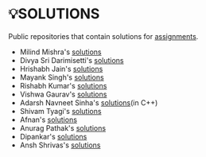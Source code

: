 # 💡SOLUTIONS

Public repositories that contain solutions for [assignments](https://github.com/kunal-kushwaha/DSA-Bootcamp-Java/tree/main/assignments).

- Milind Mishra's [solutions](https://github.com/thatbeautifuldream/java-dsa-bootcamp)
- Divya Sri Darimisetti's [solutions](https://github.com/irsayvid/problem-attic)
- Hrishabh Jain's [solutions](https://github.com/Hrishabh5/Java-DSA-Kunal-Kushwaha)
- Mayank Singh's [solutions](https://github.com/mayankkuthar/DSA-with-JAVA)
- Rishabh Kumar's [solutions](https://github.com/crishabhkumar/Leetcode)
- Vishwa Gaurav's [solutions](https://github.com/VishwaGauravIn/Java-DSA-Solution)
- Adarsh Navneet Sinha's [solutions](https://github.com/geeky01adarsh/DSA-Interview-Questions)(in C++)
- Shivam Tyagi's [solutions](https://github.com/ShivamTyagi12345/Java-DSA-solutions)
- Afnan's [solutions](https://github.com/afuu21/DSA-video-solutions)
- Anurag Pathak's [solutions](https://github.com/AnuragThePathak/Leetcode-Solutions)
- Dipankar's [solutions](https://github.com/dipankar-cmd/Commclassroom-DR)
- Ansh Shrivas's [solutions](https://github.com/Hubcodee/DSAbootcamp2021)
